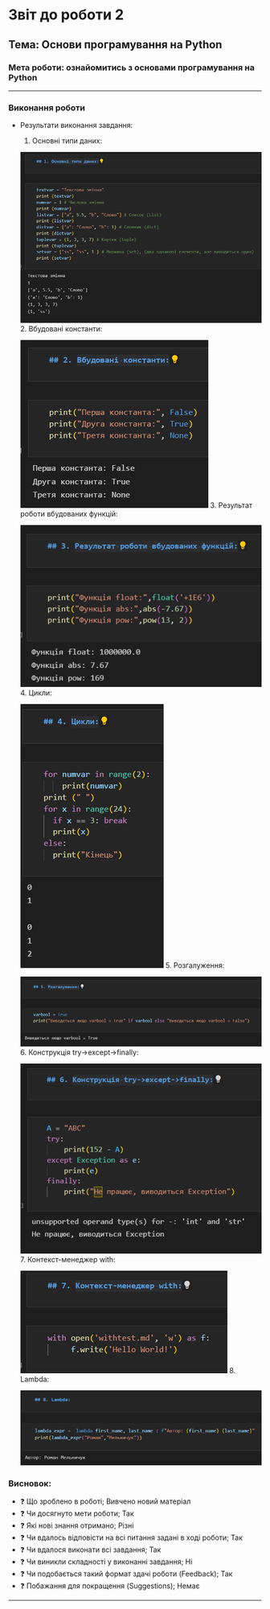 # Звіт до роботи 2
## Тема: Основи програмування на Python
### Мета роботи: ознайомитись з основами програмування на Python
---
### Виконання роботи
- Результати виконання завдання:
    1. Основні типи даних:

    ![alt text](https://raw.githubusercontent.com/R-Melnychuk/Predstavlenya/main/screenshots/lab2_1.png "Результат виконання завдання")
    2. Вбудовані константи:

    ![alt text](https://raw.githubusercontent.com/R-Melnychuk/Predstavlenya/main/screenshots/lab2_2.png "Результат виконання завдання")
    3. Результат роботи вбудованих функцій:

    ![alt text](https://raw.githubusercontent.com/R-Melnychuk/Predstavlenya/main/screenshots/lab2_3.png "Результат виконання завдання")
    4. Цикли:

    ![alt text](https://raw.githubusercontent.com/R-Melnychuk/Predstavlenya/main/screenshots/lab2_4.png "Результат виконання завдання")
    5. Розгалуження:

    ![alt text](https://raw.githubusercontent.com/R-Melnychuk/Predstavlenya/main/screenshots/lab2_5.png "Результат виконання завдання")
    6. Конструкція try->except->finally:

    ![alt text](https://raw.githubusercontent.com/R-Melnychuk/Predstavlenya/main/screenshots/lab2_6.png "Результат виконання завдання")
    7. Контекст-менеджер with:

    ![alt text](https://raw.githubusercontent.com/R-Melnychuk/Predstavlenya/main/screenshots/lab2_7.png "Результат виконання завдання")
    8. Lambda:
    
    ![alt text](https://raw.githubusercontent.com/R-Melnychuk/Predstavlenya/main/screenshots/lab2_8.png "Результат виконання завдання")

### Висновок: 
- :question: Що зроблено в роботі;
Вивчено новий матеріал
- :question: Чи досягнуто мети роботи;
Так
- :question: Які нові знання отримано;
Різні
- :question: Чи вдалось відповісти на всі питання задані в ході роботи;
Так
- :question: Чи вдалося виконати всі завдання;
Так
- :question: Чи виникли складності у виконанні завдання;
Ні
- :question: Чи подобається такий формат здачі роботи (Feedback);
Так
- :question: Побажання для покращення (Suggestions);
Немає
---
